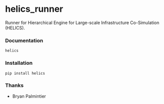# helics_runner

Runner for Hierarchical Engine for Large-scale Infrastructure Co-Simulation (HELICS).

### Documentation

```
helics
```


### Installation

```
pip install helics
```


### Thanks

- Bryan Palmintier


